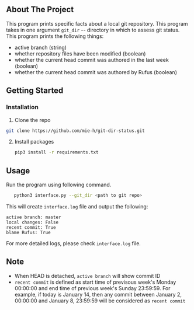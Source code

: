 ## About The Project

This program prints specific facts about a local git repository.
This program takes in one argument `git_dir` -- directory in which to assess git status.
This program prints the following things:

- active branch (string)
- whether repository files have been modified (boolean)
- whether the current head commit was authored in the last week (boolean)
- whether the current head commit was authored by Rufus (boolean)

## Getting Started

### Installation

1.  Clone the repo

```sh
git clone https://github.com/mie-h/git-dir-status.git
```

2. Install packages
   ```sh
   pip3 install -r requirements.txt
   ```

## Usage

Run the program using following command.

```sh
   python3 interface.py --git_dir <path to git repo>
```

This will create `interface.log` file and output the following:

```
active branch: master
local changes: False
recent commit: True
blame Rufus: True
```

For more detailed logs, please check `interface.log` file.

## Note

- When HEAD is detached, `active branch` will show commit ID
- `recent commit` is defined as start time of previsous week's Monday 00:00:00 and end time of previous week's Sunday 23:59:59. For example, if today is January 14, then any commit between January 2, 00:00:00 and January 8, 23:59:59 will be considered as `recent commit`
